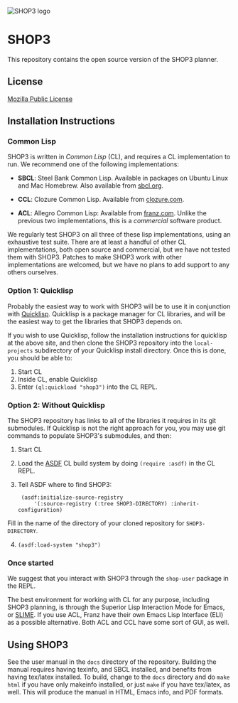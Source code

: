 
![SHOP3 logo](https://github.com/shop-planner/shop-master/raw/master/img/shop3-superclarendon-trattatello-small.png )

# SHOP3 

This repository contains the open source version of the SHOP3 planner.

## License

[Mozilla Public License](https://www.mozilla.org/en-US/MPL/)

<!-- Remember to add a pointer to the paper. -->

## Installation Instructions

### Common Lisp
SHOP3 is written in *Common Lisp* (CL),  and requires a CL
implementation to run.  We recommend one of the following
implementations:

* **SBCL**: Steel Bank Common Lisp.  Available in packages on Ubuntu
  Linux and Mac Homebrew.  Also available from [sbcl.org](https://sbcl.org).

* **CCL**: Clozure Common Lisp.  Available from
  [clozure.com](https://ccl.clozure.com).

* **ACL**: Allegro Common Lisp: Available from [franz.com](https://franz.com).
  Unlike the previous two implementations, this is a *commercial*
  software product.

We regularly test SHOP3 on all three of these lisp implementations,
using an exhaustive test suite.  There are at least a handful of
other CL implementations, both open source and commercial, but we have
not tested them with SHOP3.  Patches to make SHOP3 work with other
implementations are welcomed, but we have no plans to add support to
any others ourselves.

### Option 1: Quicklisp

Probably the easiest way to work with SHOP3 will be to use it in
conjunction with [Quicklisp](https://beta.quicklisp.org).  Quicklisp
is a package manager for CL libraries, and will be the easiest way to
get the libraries that SHOP3 depends on.

If you wish to use Quicklisp, follow the installation instructions for
quicklisp at the above site, and then clone the SHOP3 repository into
the `local-projects` subdirectory of your Quicklisp install
directory.  Once this is done, you should be able to:

1. Start CL
2. Inside CL, enable Quicklisp
3. Enter `(ql:quickload "shop3")` into the CL REPL.

### Option 2: Without Quicklisp

The SHOP3 repository has links to all of the libraries it requires in
its git submodules.  If Quicklisp is not the right approach for you,
you may use git commands to populate SHOP3's submodules, and then:

1. Start CL

2. Load the [ASDF](https://www.common-lisp.net/project/asdf/) CL build
   system by doing `(require :asdf)` in the CL REPL.

3. Tell ASDF where to find SHOP3:

        (asdf:initialize-source-registry
            '(:source-registry (:tree SHOP3-DIRECTORY) :inherit-configuration)

  
  Fill in the name of the directory of your cloned repository for `SHOP3-DIRECTORY`.

4. `(asdf:load-system "shop3")`

### Once started

We suggest that you interact with SHOP3 through the `shop-user`
package in the REPL.

The best environment for working with CL for any purpose, including
SHOP3 planning, is through the Superior Lisp Interaction Mode for
Emacs, or [SLIME](https://common-lisp.net/project/slime/).  If you use
ACL, Franz have their own Emacs Lisp Interface (ELI) as a possible
alternative.  Both ACL and CCL have some sort of GUI, as well.

## Using SHOP3

See the user manual in the `docs` directory of the repository.
Building the manual requires having texinfo, and SBCL installed, and
benefits from having tex/latex installed.  To build, change to the
`docs` directory and do `make html` if you have only makeinfo
installed, or just `make` if you have tex/latex, as well.  This will
produce the manual in HTML, Emacs info, and PDF formats.



<!--
Local Variables:
mode: markdown
End:
-->



<!--
Local Variables:
mode: markdown
End:
-->
